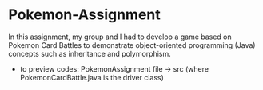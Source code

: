 # Pokemon-Assignment
In this assignment, my group and I had to develop a game based on Pokemon Card Battles to demonstrate object-oriented programming (Java) concepts such as inheritance and polymorphism.
- to preview codes: PokemonAssignment file -> src (where PokemonCardBattle.java is the driver class)
